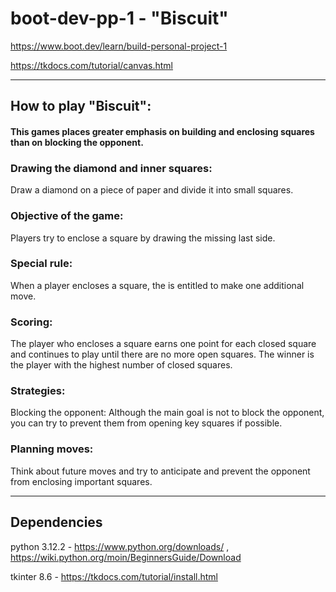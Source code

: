 # boot-dev-pp-1 - "Biscuit"

https://www.boot.dev/learn/build-personal-project-1

https://tkdocs.com/tutorial/canvas.html

***

## How to play "Biscuit":

#### This games places greater emphasis on building and enclosing squares than on blocking the opponent.


### Drawing the diamond and inner squares: 

Draw a diamond on a piece of paper and divide it into small squares.


### Objective of the game: 

Players try to enclose a square by drawing the missing last side.


### Special rule: 

When a player encloses a square, the is entitled to make one additional move.


### Scoring: 

The player who encloses a square earns one point for each closed square and continues to play until there are no more open squares. The winner is the player with the highest number of closed squares.


### Strategies:

Blocking the opponent: Although the main goal is not to block the opponent, you can try to prevent them from opening key squares if possible.


### Planning moves: 

Think about future moves and try to anticipate and prevent the opponent from enclosing important squares.

***

## Dependencies

python 3.12.2 - https://www.python.org/downloads/ , https://wiki.python.org/moin/BeginnersGuide/Download

tkinter 8.6 - https://tkdocs.com/tutorial/install.html

